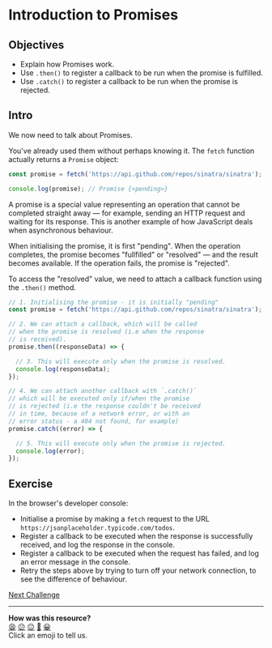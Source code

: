 # Introduction to Promises

## Objectives

 * Explain how Promises work.
 * Use `.then()` to register a callback to be run when the promise is fulfilled.
 * Use `.catch()` to register a callback to be run when the promise is rejected.

## Intro

We now need to talk about Promises.

You've already used them without perhaps knowing it. The `fetch` function actually returns a `Promise` object:

```js
const promise = fetch('https://api.github.com/repos/sinatra/sinatra');

console.log(promise); // Promise {<pending>}
```

A promise is a special value representing an operation that cannot be completed straight away — for example, sending an HTTP request and waiting for its response. This is another example of how JavaScript deals when asynchronous behaviour.

When initialising the promise, it is first "pending". When the operation completes, the promise becomes "fullfilled" or "resolved" — and the result becomes available. If the operation fails, the promise is "rejected".

To access the "resolved" value, we need to attach a callback function using the `.then()` method.

```js
// 1. Initialising the promise - it is initially "pending"
const promise = fetch('https://api.github.com/repos/sinatra/sinatra');

// 2. We can attach a callback, which will be called
// when the promise is resolved (i.e when the response
// is received).
promise.then((responseData) => {

  // 3. This will execute only when the promise is resolved.
  console.log(responseData);
});

// 4. We can attach another callback with `.catch()`
// which will be executed only if/when the promise
// is rejected (i.e the response couldn't be received
// in time, because of a network error, or with an
// error status - a 404 not found, for example)
promise.catch((error) => {

  // 5. This will execute only when the promise is rejected.
  console.log(error);
});
```

<!-- OMITTED -->

## Exercise

In the browser's developer console:
  * Initialise a promise by making a `fetch` request to the URL `https://jsonplaceholder.typicode.com/todos`.
  * Register a callback to be executed when the response is successfully received, and log the response in the console.
  * Register a callback to be executed when the request has failed, and log an error message in the console.
  * Retry the steps above by trying to turn off your network connection, to see the difference of behaviour.

[Next Challenge](17_handling_errors.md)

<!-- BEGIN GENERATED SECTION DO NOT EDIT -->

---

**How was this resource?**  
[😫](https://airtable.com/shrUJ3t7KLMqVRFKR?prefill_Repository=makersacademy%2Fjavascript-web-applications&prefill_File=contents%2F16_promises.md&prefill_Sentiment=😫) [😕](https://airtable.com/shrUJ3t7KLMqVRFKR?prefill_Repository=makersacademy%2Fjavascript-web-applications&prefill_File=contents%2F16_promises.md&prefill_Sentiment=😕) [😐](https://airtable.com/shrUJ3t7KLMqVRFKR?prefill_Repository=makersacademy%2Fjavascript-web-applications&prefill_File=contents%2F16_promises.md&prefill_Sentiment=😐) [🙂](https://airtable.com/shrUJ3t7KLMqVRFKR?prefill_Repository=makersacademy%2Fjavascript-web-applications&prefill_File=contents%2F16_promises.md&prefill_Sentiment=🙂) [😀](https://airtable.com/shrUJ3t7KLMqVRFKR?prefill_Repository=makersacademy%2Fjavascript-web-applications&prefill_File=contents%2F16_promises.md&prefill_Sentiment=😀)  
Click an emoji to tell us.

<!-- END GENERATED SECTION DO NOT EDIT -->
